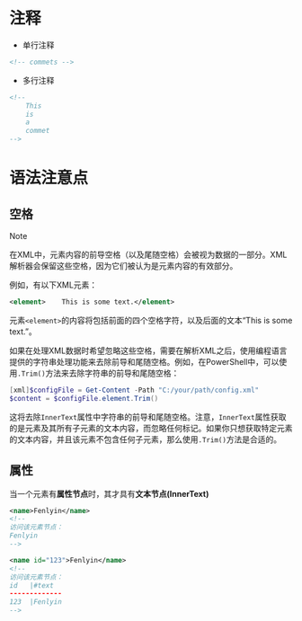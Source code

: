 # 注释
- 单行注释
```XML
<!-- commets -->
```
- 多行注释
```XML
<!--
	This 
	is 
	a
	commet
-->
```
# 语法注意点
## 空格
>[!note]
>在XML中，元素内容的前导空格（以及尾随空格）会被视为数据的一部分。XML解析器会保留这些空格，因为它们被认为是元素内容的有效部分。

例如，有以下XML元素：

```xml
<element>    This is some text.</element>
```

元素`<element>`的内容将包括前面的四个空格字符，以及后面的文本“This is some text.”。

如果在处理XML数据时希望忽略这些空格，需要在解析XML之后，使用编程语言提供的字符串处理功能来去除前导和尾随空格。例如，在PowerShell中，可以使用`.Trim()`方法来去除字符串的前导和尾随空格：

```powershell
[xml]$configFile = Get-Content -Path "C:/your/path/config.xml"
$content = $configFile.element.Trim()
```

这将去除`InnerText`属性中字符串的前导和尾随空格。注意，`InnerText`属性获取的是元素及其所有子元素的文本内容，而忽略任何标记。如果你只想获取特定元素的文本内容，并且该元素不包含任何子元素，那么使用`.Trim()`方法是合适的。

## 属性
当一个元素有**属性节点**时，其才具有**文本节点(InnerText)**
```XML
<name>Fenlyin</name>
<!--
访问该元素节点：
Fenlyin
-->

<name id="123">Fenlyin</name>
<!--
访问该元素节点：
id   |#text
-------------
123  |Fenlyin
-->
```